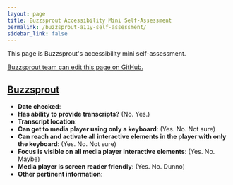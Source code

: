 ```yaml
---
layout: page
title: Buzzsprout Accessibility Mini Self-Assessment
permalink: /buzzsprout-a11y-self-assessment/
sidebar_link: false
---
```


This page is Buzzsprout's accessibility mini self-assessment. 

[Buzzsprout team can edit this page on GitHub.](https://github.com/podcast-accessibility/podcast-accessibility.github.io/edit/master/{{page.path}})

## [Buzzsprout](https://www.buzzsprout.com/)
* **Date checked**:  
* **Has ability to provide transcripts?** (No. Yes.)
* **Transcript location**: 
* **Can get to media player using only a keyboard**: (Yes. No. Not sure)
* **Can reach and activate all interactive elements in the player with only the keyboard**: (Yes. No. Not sure)
* **Focus is visible on all media player interactive elements**: (Yes. No. Maybe)
* **Media player is screen reader friendly**: (Yes. No. Dunno)
* **Other pertinent information**:
